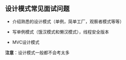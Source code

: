 ## 设计模式常见面试问题

* 介绍熟悉的设计模式（单例，简单工厂，观察者模式等等）

* 写单例模式（饿汉模式和懒汉模式），线程安全版本

* MVC设计模式

**注意**：设计模式一般都不会考太多